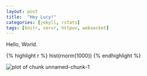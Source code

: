 ```yaml
---
layout: post
title:  "Hey Lucy!"
categories: [jekyll, rstats]
tags: [knitr, servr, httpuv, websocket]
---
```


Hello, World.


{% highlight r %}
hist(rnorm(1000))
{% endhighlight %}

<img src="/knitr-jekyll/figure/source/2015-12-19-hello-lucy/unnamed-chunk-1-1.png" title="plot of chunk unnamed-chunk-1" alt="plot of chunk unnamed-chunk-1" style="display: block; margin: auto;" />
